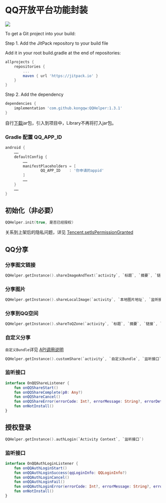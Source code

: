 # QQ开放平台功能封装

[![](https://jitpack.io/v/kongqw/QQHelper.svg)](https://jitpack.io/#kongqw/QQHelper)

To get a Git project into your build:

Step 1. Add the JitPack repository to your build file

Add it in your root build.gradle at the end of repositories:

``` gradle
allprojects {
    repositories {
        ...
        maven { url 'https://jitpack.io' }
    }
}
```

Step 2. Add the dependency

``` gradle
dependencies {
    implementation 'com.github.kongqw:QQHelper:1.3.1'
}
``` 

自行[下载](https://wiki.connect.qq.com/sdk%e4%b8%8b%e8%bd%bd)jar包，引入到项目中，Library不再将打入jar包。

### Gradle 配置 QQ_APP_ID

``` gradle
android {
    ……
    defaultConfig {
        ……
        manifestPlaceholders = [
                QQ_APP_ID    : '你申请的appid'
        ]
        ……
    }
    ……
}
```

## 初始化（非必要）

``` kotlin
QQHelper.init(true, 是否已经授权)
```
关系到上架后的隐私问题，详见 [Tencent.setIsPermissionGranted](https://wiki.connect.qq.com/qq%e7%99%bb%e5%bd%95)

## QQ分享

### 分享图文链接

``` kotlin
QQHelper.getInstance().shareImageAndText(`activity`, `标题`, `摘要`, `链接`, `缩略图`, `监听接口`)
```

### 分享图片

``` kotlin
QQHelper.getInstance().shareLocalImage(`activity`, `本地图片地址`, `监听接口`)
```

### 分享到QQ空间

``` kotlin
QQHelper.getInstance().shareToQZone(`activity`, `标题`, `摘要`, `链接`, `缩略图`, `监听接口`)
```

### 自定义分享

`自定义Bundle`详见 [API调用说明](http://wiki.open.qq.com/wiki/mobile/API%E8%B0%83%E7%94%A8%E8%AF%B4%E6%98%8E#1.13_.E5.88.86.E4.BA.AB.E6.B6.88.E6.81.A)

``` kotlin
QQHelper.getInstance().customShare(`activity`, `自定义Bundle`, `监听接口`)
```

### 监听接口

``` kotlin
interface OnQQShareListener {
    fun onQQShareStart()
    fun onQQShareComplete(p0: Any?)
    fun onQQShareCancel()
    fun onQQShareError(errorCode: Int?, errorMessage: String?, errorDetail: String?)
    fun onNotInstall()
}
```

## 授权登录

``` kotlin
QQHelper.getInstance().authLogin(`Activity Context`, `监听接口`)
```

### 监听接口

``` kotlin
interface OnQQAuthLoginListener {
    fun onQQAuthLoginStart()
    fun onQQAuthLoginSuccess(qqLoginInfo: QQLoginInfo?)
    fun onQQAuthLoginCancel()
    fun onQQAuthLoginFail()
    fun onQQAuthLoginError(errorCode: Int?, errorMessage: String?, errorDetail: String?)
    fun onNotInstall()
}
```